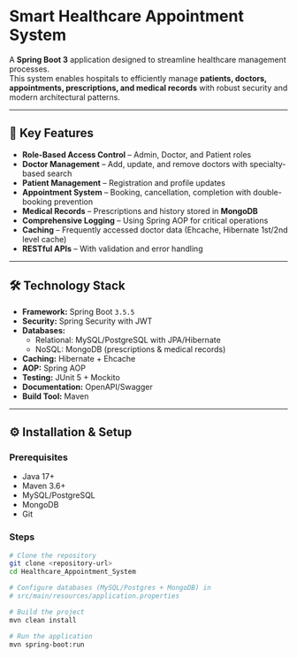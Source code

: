 #  Smart Healthcare Appointment System

A **Spring Boot 3** application designed to streamline healthcare management processes.  
This system enables hospitals to efficiently manage **patients, doctors, appointments, prescriptions, and medical records** with robust security and modern architectural patterns.

---

## 🚀 Key Features
-  **Role-Based Access Control** – Admin, Doctor, and Patient roles  
-  **Doctor Management** – Add, update, and remove doctors with specialty-based search  
-  **Patient Management** – Registration and profile updates  
-  **Appointment System** – Booking, cancellation, completion with double-booking prevention  
-  **Medical Records** – Prescriptions and history stored in **MongoDB**  
-  **Comprehensive Logging** – Using Spring AOP for critical operations  
-  **Caching** – Frequently accessed doctor data (Ehcache, Hibernate 1st/2nd level cache)  
-  **RESTful APIs** – With validation and error handling  

---

## 🛠 Technology Stack
- **Framework:** Spring Boot `3.5.5`  
- **Security:** Spring Security with JWT  
- **Databases:**  
  - Relational: MySQL/PostgreSQL with JPA/Hibernate  
  - NoSQL: MongoDB (prescriptions & medical records)  
- **Caching:** Hibernate + Ehcache  
- **AOP:** Spring AOP  
- **Testing:** JUnit 5 + Mockito  
- **Documentation:** OpenAPI/Swagger  
- **Build Tool:** Maven  

---

## ⚙️ Installation & Setup

### Prerequisites
- Java 17+  
- Maven 3.6+  
- MySQL/PostgreSQL  
- MongoDB  
- Git  

### Steps
```bash
# Clone the repository
git clone <repository-url>
cd Healthcare_Appointment_System

# Configure databases (MySQL/Postgres + MongoDB) in
# src/main/resources/application.properties

# Build the project
mvn clean install

# Run the application
mvn spring-boot:run

